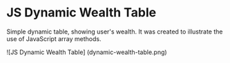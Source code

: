 # JS Dynamic Wealth Table

Simple dynamic table, showing user's wealth. It was created to illustrate the
use of JavaScript array methods.

![JS Dynamic Wealth Table] (dynamic-wealth-table.png)
